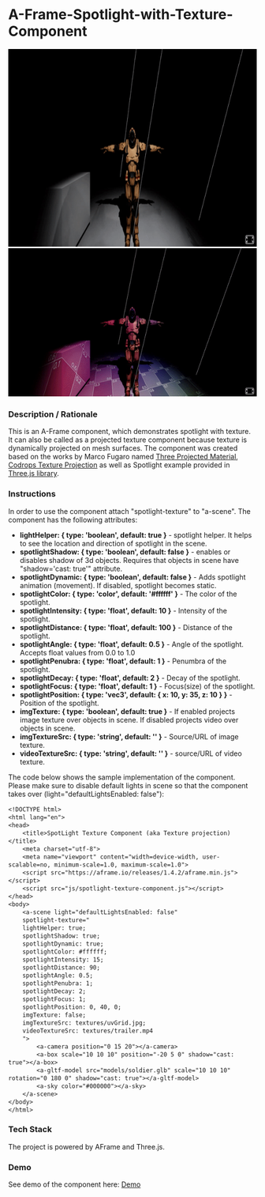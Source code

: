 # A-Frame-Spotlight-with-Texture-Component
<img src="img/screenshot.gif" title="Video screen capture" alt="Video screen capture" height="400">
<img src="img/screenshot2.gif" title="Video screen capture" alt="Video screen capture" height="300">

### **Description / Rationale**
This is an A-Frame component, which demonstrates spotlight with texture. It can also be called as a projected texture component because texture is dynamically projected on mesh surfaces. The component was created based on the works by Marco Fugaro named <a href="https://github.com/marcofugaro/three-projected-material">Three Projected Material</a>, <a href="https://github.com/marcofugaro/codrops-texture-projection">Codrops Texture Projection</a> as well as Spotlight example provided in <a href="https://threejs.org/examples/#webgl_lights_spotlight">Three.js library</a>.     

### **Instructions**
In order to use the component attach "spotlight-texture" to "a-scene". The component has the following attributes: 
* <b>lightHelper: { type: 'boolean', default: true }</b> - spotlight helper. It helps to see the location and direction of spotlight in the scene.
* <b>spotlightShadow: { type: 'boolean', default: false }</b> - enables or disables shadow of 3d objects. Requires that objects in scene have "shadow='cast: true'" attribute.
* <b>spotlightDynamic: { type: 'boolean', default: false }</b> - Adds spotlight animation (movement). If disabled, spotlight becomes static. 
* <b>spotlightColor: { type: 'color', default: '#ffffff' }</b> - The color of the spotlight.
* <b>spotlightIntensity: { type: 'float', default: 10 }</b> - Intensity of the spotlight.
* <b>spotlightDistance: { type: 'float', default: 100 }</b> - Distance of the spotlight.
* <b>spotlightAngle: { type: 'float', default: 0.5 }</b> - Angle of the spotlight. Accepts float values from 0.0 to 1.0
* <b>spotlightPenubra: { type: 'float', default: 1 }</b> - Penumbra of the spotlight.
* <b>spotlightDecay: { type: 'float', default: 2 }</b> - Decay of the spotlight.
* <b>spotlightFocus: { type: 'float', default: 1 }</b> - Focus(size) of the spotlight.
* <b>spotlightPosition: { type: 'vec3', default: { x: 10, y: 35, z: 10 } }</b> - Position of the spotlight.
* <b>imgTexture: { type: 'boolean', default: true }</b> - If enabled projects image texture over objects in scene. If disabled projects video over objects in scene. 
* <b>imgTextureSrc: { type: 'string', default: '' }</b> - Source/URL of image texture.
* <b>videoTextureSrc: { type: 'string', default: '' }</b> - source/URL of video texture.

The code below shows the sample implementation of the component. Please make sure to disable default lights in scene so that the component takes over (light="defaultLightsEnabled: false"):
```
<!DOCTYPE html>
<html lang="en">
<head>
    <title>SpotLight Texture Component (aka Texture projection)</title>
    <meta charset="utf-8">
    <meta name="viewport" content="width=device-width, user-scalable=no, minimum-scale=1.0, maximum-scale=1.0">
    <script src="https://aframe.io/releases/1.4.2/aframe.min.js"></script>
    <script src="js/spotlight-texture-component.js"></script>
</head>
<body>
    <a-scene light="defaultLightsEnabled: false" 
    spotlight-texture="
    lightHelper: true; 
    spotlightShadow: true; 
    spotlightDynamic: true;
    spotlightColor: #ffffff;
    spotlightIntensity: 15;
    spotlightDistance: 90;
    spotlightAngle: 0.5;
    spotlightPenubra: 1;
    spotlightDecay: 2;
    spotlightFocus: 1;
    spotlightPosition: 0, 40, 0;
    imgTexture: false;
    imgTextureSrc: textures/uvGrid.jpg;
    videoTextureSrc: textures/trailer.mp4
    ">
        <a-camera position="0 15 20"></a-camera>
        <a-box scale="10 10 10" position="-20 5 0" shadow="cast: true"></a-box>
        <a-gltf-model src="models/soldier.glb" scale="10 10 10" rotation="0 180 0" shadow="cast: true"></a-gltf-model>
        <a-sky color="#000000"></a-sky>
    </a-scene>
</body>
</html>
```

### **Tech Stack**
The project is powered by AFrame and Three.js. 

### **Demo**
See demo of the component here: [Demo](https://spotlight-texture.glitch.me/)
